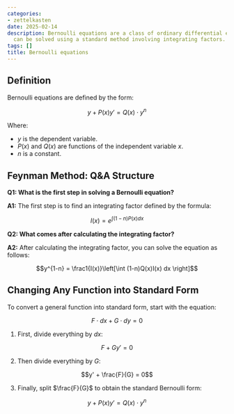 ```yaml
---
categories:
- zettelkasten
date: 2025-02-14
description: Bernoulli equations are a class of ordinary differential equations that
  can be solved using a standard method involving integrating factors.
tags: []
title: Bernoulli equations
---
```


## Definition

Bernoulli equations are defined by the form:

$$y + P(x)y' = Q(x)\cdot y^n$$

Where:

- $y$ is the dependent variable.
- $P(x)$ and $Q(x)$ are functions of the independent variable $x$.
- $n$ is a constant.

## Feynman Method: Q&A Structure

**Q1: What is the first step in solving a Bernoulli equation?**

**A1:** The first step is to find an integrating factor defined by the formula:

$$I(x) = e^{\int (1-n)P(x)dx}$$

**Q2: What comes after calculating the integrating factor?**

**A2:** After calculating the integrating factor, you can solve the equation as follows:

$$y^{1-n} = \frac1{I(x)}\left[\int (1-n)Q(x)I(x) dx \right]$$

## Changing Any Function into Standard Form

To convert a general function into standard form, start with the equation:

$$F\cdot dx + G\cdot dy = 0$$

1. First, divide everything by $dx$:

$$F + Gy' = 0$$

2. Then divide everything by $G$:

$$y' + \frac{F}{G} = 0$$

3. Finally, split $\frac{F}{G}$ to obtain the standard Bernoulli form:

$$y + P(x)y' = Q(x)\cdot y^n$$
